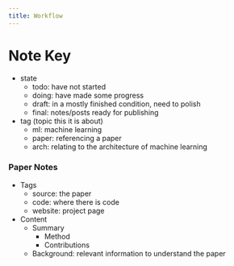 ```yaml
---
title: Workflow
---
```


# Note Key
- state
    - todo: have not started
    - doing: have made some progress
    - draft: in a mostly finished condition, need to polish
    - final: notes/posts ready for publishing
- tag (topic this it is about)
	- ml: machine learning
	- paper: referencing a paper
	- arch: relating to the architecture of machine learning

### Paper Notes
- Tags
	- source: the paper
	- code: where there is code
	- website: project page
- Content
	- Summary
		- Method
		- Contributions
	- Background: relevant information to understand the paper